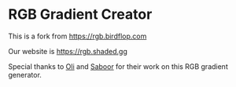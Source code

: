 # RGB Gradient Creator
This is a fork from https://rgb.birdflop.com

Our website is https://rgb.shaded.gg

Special thanks to [Oli](https://github.com/Oli-idk) and [Saboor](http://github.com/saboooor) for their work on this RGB gradient generator.
